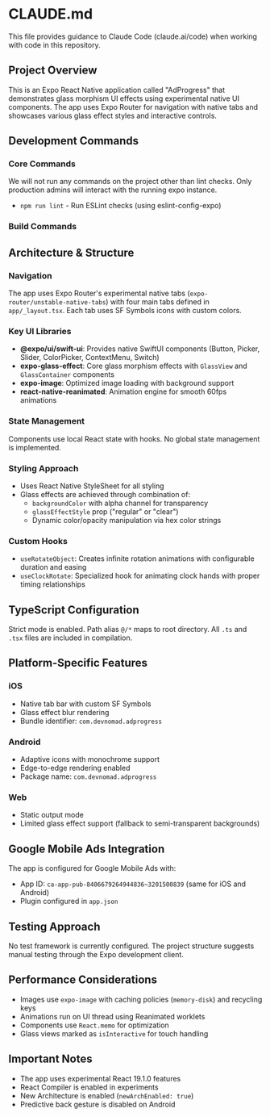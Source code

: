 # CLAUDE.md

This file provides guidance to Claude Code (claude.ai/code) when working with code in this repository.

## Project Overview

This is an Expo React Native application called "AdProgress" that demonstrates glass morphism UI effects using experimental native UI components. The app uses Expo Router for navigation with native tabs and showcases various glass effect styles and interactive controls.

## Development Commands

### Core Commands

We will not run any commands on the project other than lint checks. Only production admins will interact with the running expo instance.

- `npm run lint` - Run ESLint checks (using eslint-config-expo)

### Build Commands

## Architecture & Structure

### Navigation

The app uses Expo Router's experimental native tabs (`expo-router/unstable-native-tabs`) with four main tabs defined in `app/_layout.tsx`. Each tab uses SF Symbols icons with custom colors.

### Key UI Libraries

- **@expo/ui/swift-ui**: Provides native SwiftUI components (Button, Picker, Slider, ColorPicker, ContextMenu, Switch)
- **expo-glass-effect**: Core glass morphism effects with `GlassView` and `GlassContainer` components
- **expo-image**: Optimized image loading with background support
- **react-native-reanimated**: Animation engine for smooth 60fps animations

### State Management

Components use local React state with hooks. No global state management is implemented.

### Styling Approach

- Uses React Native StyleSheet for all styling
- Glass effects are achieved through combination of:
  - `backgroundColor` with alpha channel for transparency
  - `glassEffectStyle` prop ("regular" or "clear")
  - Dynamic color/opacity manipulation via hex color strings

### Custom Hooks

- `useRotateObject`: Creates infinite rotation animations with configurable duration and easing
- `useClockRotate`: Specialized hook for animating clock hands with proper timing relationships

## TypeScript Configuration

Strict mode is enabled. Path alias `@/*` maps to root directory. All `.ts` and `.tsx` files are included in compilation.

## Platform-Specific Features

### iOS

- Native tab bar with custom SF Symbols
- Glass effect blur rendering
- Bundle identifier: `com.devnomad.adprogress`

### Android

- Adaptive icons with monochrome support
- Edge-to-edge rendering enabled
- Package name: `com.devnomad.adprogress`

### Web

- Static output mode
- Limited glass effect support (fallback to semi-transparent backgrounds)

## Google Mobile Ads Integration

The app is configured for Google Mobile Ads with:

- App ID: `ca-app-pub-8406679264944836~3201500839` (same for iOS and Android)
- Plugin configured in `app.json`

## Testing Approach

No test framework is currently configured. The project structure suggests manual testing through the Expo development client.

## Performance Considerations

- Images use `expo-image` with caching policies (`memory-disk`) and recycling keys
- Animations run on UI thread using Reanimated worklets
- Components use `React.memo` for optimization
- Glass views marked as `isInteractive` for touch handling

## Important Notes

- The app uses experimental React 19.1.0 features
- React Compiler is enabled in experiments
- New Architecture is enabled (`newArchEnabled: true`)
- Predictive back gesture is disabled on Android

